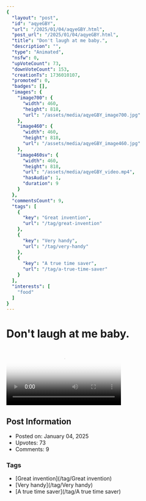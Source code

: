 ```yaml
---
{
  "layout": "post",
  "id": "aqyeGBY",
  "url": "/2025/01/04/aqyeGBY.html",
  "post_url": "/2025/01/04/aqyeGBY.html",
  "title": "Don't laugh at me baby.",
  "description": "",
  "type": "Animated",
  "nsfw": 0,
  "upVoteCount": 73,
  "downVoteCount": 153,
  "creationTs": 1736010107,
  "promoted": 0,
  "badges": [],
  "images": {
    "image700": {
      "width": 460,
      "height": 818,
      "url": "/assets/media/aqyeGBY_image700.jpg"
    },
    "image460": {
      "width": 460,
      "height": 818,
      "url": "/assets/media/aqyeGBY_image460.jpg"
    },
    "image460sv": {
      "width": 460,
      "height": 818,
      "url": "/assets/media/aqyeGBY_video.mp4",
      "hasAudio": 1,
      "duration": 9
    }
  },
  "commentsCount": 9,
  "tags": [
    {
      "key": "Great invention",
      "url": "/tag/great-invention"
    },
    {
      "key": "Very handy",
      "url": "/tag/very-handy"
    },
    {
      "key": "A true time saver",
      "url": "/tag/a-true-time-saver"
    }
  ],
  "interests": [
    "food"
  ]
}
---
```


# Don't laugh at me baby.

<video controls playsinline loop poster="/assets/media/aqyeGBY_image460.jpg">
  <source src="/assets/media/aqyeGBY_video.mp4" type="video/mp4">
  Your browser does not support the video tag.
</video>

## Post Information

- Posted on: January 04, 2025
- Upvotes: 73
- Comments: 9

### Tags

- [Great invention](/tag/Great invention)
- [Very handy](/tag/Very handy)
- [A true time saver](/tag/A true time saver)
